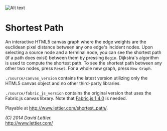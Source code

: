 ![Alt text](https://raw.github.com/lettier/shortestpath/master/screenshot.jpg)
 
# Shortest Path
 
An interactive HTML5 canvas graph where the edge weights are the euclidean pixel distance between any one edge's incident nodes. Upon selecting a source node and a terminal node, you can see the shortest path (if a path does exist) between them by pressing `Begin`. Dijkstra's algorithm is used to compute the shortest path. To see the shortest path between any other two nodes, press `Reset`. For a whole new graph, press `New Graph`.

`./source/canvas_version` contains the latest version utilizing only the HTML5 canvas object and no other third-party libraries.

`./source/fabric_js_version` contains the original version that uses the Fabric.js canvas library. Note that [Fabric.js 1.4.0](https://github.com/kangax/fabric.js/releases/tag/v1.4.0) is needed.  

Playable at http://www.lettier.com/shortest_path/.  
 
_(C) 2014 David Lettier._  
http://www.lettier.com/


